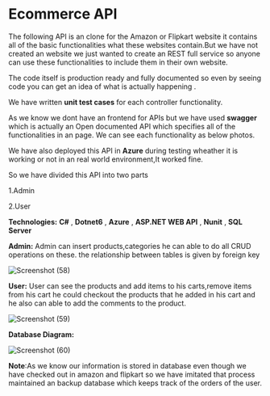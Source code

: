# Ecommerce API
The following API is an clone for the Amazon or Flipkart website it contains all of the basic functionalities what these websites contain.But we have not created an website we just wanted to create an REST full service so anyone can use these functionalities to include them in their own website.

The code itself is production ready and fully documented so even by seeing code you can get an idea of what is actually happening .

We have written **unit test cases** for each controller functionality.

As we know we dont have an frontend for APIs but we have used **swagger** which is actually an Open documented API which specifies all of the functionalities in an page. We can see each functionality as below photos.

We have also deployed this API in **Azure** during testing wheather it is working or not in an real world environment,It worked fine.

So we have divided this API into two parts 

1.Admin

2.User

**Technologies:** **C#** , **Dotnet6** , **Azure** , **ASP.NET WEB API** , **Nunit** , **SQL Server**

**Admin:**
Admin can insert products,categories he can able to do all CRUD operations on these. the relationship between tables is given by foreign key 

![Screenshot (58)](https://user-images.githubusercontent.com/72699920/158395765-1ce1bcf4-ed68-4cf2-b352-d1961ec1e976.png)

**User:**
User can see the products and add items to his carts,remove items from his cart he could checkout the products that he added in his cart and he also can able to add the comments to the product.

![Screenshot (59)](https://user-images.githubusercontent.com/72699920/158396199-0d965de9-61f6-4139-b94e-bb41e97b7e18.png)

**Database Diagram:**

![Screenshot (60)](https://user-images.githubusercontent.com/72699920/158396324-b4564fcf-db59-400d-a9f4-dcccd022546a.png)


**Note**:As we know our information is stored in database even though we have checked out in amazon and flipkart so we have imitated that process maintained an backup database which keeps track of the orders of the user.




